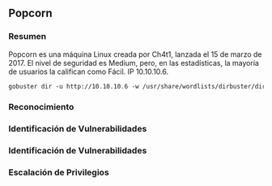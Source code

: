 ## Popcorn


### Resumen

Popcorn es una máquina Linux creada por Ch4t1, lanzada el 15 de marzo de 2017. El nivel de seguridad es Medium, pero, en las estadísticas, la mayoría de usuarios la califican como Fácil. IP 10.10.10.6.

```markdown
gobuster dir -u http://10.10.10.6 -w /usr/share/wordlists/dirbuster/directory-list-2.3-medium.txt -o gobustesr-pop.txt
```

### Reconocimiento

### Identificación de Vulnerabilidades

### Identificación de Vulnerabilidades

### Escalación de Privilegios

